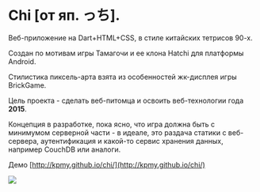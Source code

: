 # **Chi** [от яп. っち]. 

Веб-приложение на Dart+HTML+CSS, в стиле китайских тетрисов 90-х.

Создан по мотивам игры Тамагочи и ее клона Hatchi для платформы Android.

Стилистика пиксель-арта взята из особенностей жк-дисплея игры BrickGame. 

Цель проекта - сделать веб-питомца и освоить веб-технологии года **2015**.

Концепция в разработке, пока ясно, что игра должна быть с минимумом серверной части - в идеале, это раздача статики с веб-сервера, аутентификация и какой-то сервис хранения данных, например CouchDB или аналоги.

Демо [http://kpmy.github.io/chi/](http://kpmy.github.io/chi/)

![](http://i.imgur.com/GeshoqO.png)